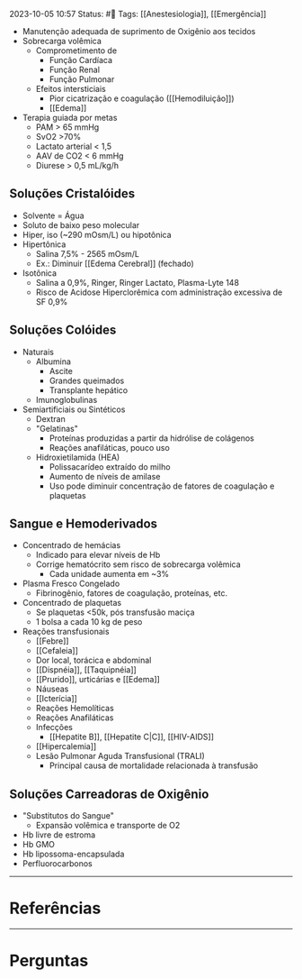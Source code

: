 2023-10-05 10:57
Status: #🌱 
Tags: [[Anestesiologia]], [[Emergência]]
<br/>
- Manutenção adequada de suprimento de Oxigênio aos tecidos
- Sobrecarga volêmica
	- Comprometimento de
		- Função Cardíaca
		- Função Renal
		- Função Pulmonar
	- Efeitos intersticiais
		- Pior cicatrização e coagulação ([[Hemodiluição]])
		- [[Edema]]
- Terapia guiada por metas
	- PAM > 65 mmHg
	- SvO2 >70%
	- Lactato arterial < 1,5
	- AAV de CO2 < 6 mmHg
	- Diurese > 0,5 mL/kg/h
## Soluções Cristalóides
- Solvente = Água 
- Soluto de baixo peso molecular
- Hiper, iso (~290 mOsm/L) ou hipotônica
- Hipertônica
	- Salina 7,5% - 2565 mOsm/L
	- Ex.: Diminuir [[Edema Cerebral]] (fechado)
- Isotônica
	- Salina a 0,9%, Ringer, Ringer Lactato, Plasma-Lyte 148
	- Risco de Acidose Hiperclorêmica com administração excessiva de SF 0,9%
## Soluções Colóides
- Naturais
	- Albumina
		- Ascite
		- Grandes queimados
		- Transplante hepático
	- Imunoglobulinas
- Semiartificiais ou Sintéticos
	- Dextran
	- "Gelatinas"
		- Proteínas produzidas a partir da hidrólise de colágenos
		- Reações anafiláticas, pouco uso
	- Hidroxietilamida (HEA)
		- Polissacarídeo extraído do milho
		- Aumento de níveis de amilase
		- Uso pode diminuir concentração de fatores de coagulação e plaquetas
## Sangue e Hemoderivados
- Concentrado de hemácias
	- Indicado para elevar níveis de Hb
	- Corrige hematócrito sem risco de sobrecarga volêmica
		- Cada unidade aumenta em ~3%
- Plasma Fresco Congelado
	- Fibrinogênio, fatores de coagulação, proteínas, etc.
- Concentrado de plaquetas
	- Se plaquetas <50k, pós transfusão maciça
	- 1 bolsa a cada 10 kg de peso
- Reações transfusionais
	- [[Febre]]
	- [[Cefaleia]]
	- Dor local, torácica e abdominal
	- [[Dispnéia]], [[Taquipnéia]]
	- [[Prurido]], urticárias e [[Edema]]
	- Náuseas
	- [[Icterícia]]
	- Reações Hemolíticas
	- Reações Anafiláticas
	- Infecções
		- [[Hepatite B]], [[Hepatite C|C]], [[HIV-AIDS]]
	- [[Hipercalemia]]
	- Lesão Pulmonar Aguda Transfusional (TRALI)
		- Principal causa de mortalidade relacionada à transfusão
## Soluções Carreadoras de Oxigênio
- "Substitutos do Sangue"
	- Expansão volêmica e transporte de O2
- Hb livre de estroma
- Hb GMO
- Hb lipossoma-encapsulada
- Perfluorocarbonos

____
# Referências
---
# Perguntas

